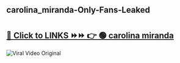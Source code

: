 
 ## carolina_miranda-Only-Fans-Leaked

# <h2><a href="https://clipsfans.com/carolina_miranda&ref=git">🔗 Click to LINKS ⏩⏩ 👉 🟢 carolina miranda </a></h2>

<a href="https://clipsfans.com/carolina_miranda&ref=git" rel="nofollow" data-target="animated-image.originalLink"><img src="https://i.ibb.co.com/xMMVF88/686577567.gif" alt="Viral Video Original" style="max-width: 100%; display: inline-block;" data-target="animated-image.originalImage"></a>

